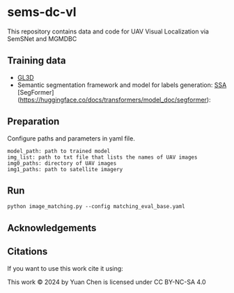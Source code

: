# sems-dc-vl

This repository contains data and code for UAV Visual Localization via SemSNet and MGMDBC

## Training data

- [GL3D](https://github.com/lzx551402/GL3D)
- Semantic segmentation framework and model for labels
  generation: [SSA](https://github.com/fudan-zvg/Semantic-Segment-Anything) [SegFormer] (https://huggingface.co/docs/transformers/model_doc/segformer):

## Preparation

Configure paths and parameters in yaml file.

```
model_path: path to trained model
img_list: path to txt file that lists the names of UAV images
img0_paths: directory of UAV images
img1_paths: path to satellite imagery 

```

## Run

```shell
python image_matching.py --config matching_eval_base.yaml
```

## Acknowledgements

## Citations

If you want to use this work cite it using:

This work © 2024 by Yuan Chen is licensed under CC BY-NC-SA 4.0